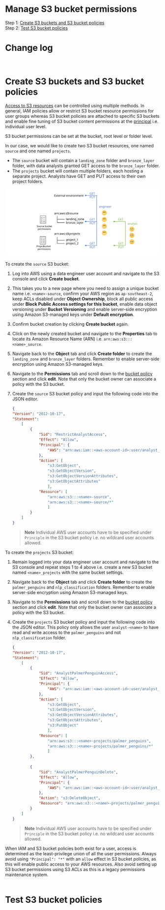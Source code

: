 # Manage S3 bucket permissions  

Step 1: [Create S3 buckets and S3 bucket policies](#create-s3-buckets-and-s3-bucket-policies)    
Step 2: [Test S3 bucket policies](#test-s3-bucket-policies)   

# Change log   
<br>  

# Create S3 buckets and S3 bucket policies   
[Access to S3 resources](https://aws.amazon.com/blogs/security/iam-policies-and-bucket-policies-and-acls-oh-my-controlling-access-to-s3-resources/) can be controlled using multiple methods. In general, IAM policies allow or restrict S3 bucket resource permissions for user groups whereas S3 bucket policies are attached to specific S3 buckets and enable fine tuning of S3 bucket content permissions at the [principal](https://docs.aws.amazon.com/IAM/latest/UserGuide/reference_policies_elements_principal.html) i.e. individual user level.       

S3 bucket permissions can be set at the bucket, root level or folder level.  

In our case, we would like to create two S3 bucket resources, one named `source` and one named `projects`.    

+ The `source` bucket will contain a `landing_zone` folder and `bronze_layer` folder, with data analysts granted GET access to the `bronze_layer` folder.   
+ The `projects` bucket will contain multiple folders, each hosting a separate project. Analysts have GET and PUT access to their own project folders.   

![](../figures/aws_s3_access.svg)  

To create the `source` S3 bucket:    
1. Log into AWS using a data engineer user account and navigate to the S3 console and click **Create bucket**.    
2. This takes you to a new page where you need to assign a unique bucket name i.e. `<name>-source`, confirm your AWS region as `ap-southeast-2`, keep ACLs disabled under **Object Ownership**, block all public access under **Block Public Access settings for this bucket**, enable data object versioning under **Bucket Versioning** and enable server-side encryption using Amazon S3-managed keys under **Default encryption**.    
3. Confirm bucket creation by clicking **Create bucket** again.  
4. Click on the newly created bucket and navigate to the **Properties** tab to locate its Amazon Resource Name (ARN) i.e. `arn:aws:s3:::<name>_source`.  
5. Navigate back to the **Object** tab and click **Create folder** to create the `landing_zone` and `bronze_layer` folders. Remember to enable server-side encryption using Amazon S3-managed keys.    
6. Navigate to the **Permissions** tab and scroll down to the [bucket policy](https://docs.aws.amazon.com/AmazonS3/latest/userguide/add-bucket-policy.html) section and click **edit**. Note that only the bucket owner can associate a policy with the S3 bucket.   
7. Create the `source` S3 bucket policy and input the following code into the JSON editor.     

    ```json    
    {
    "Version": "2012-10-17",
    "Statement": 
        [
            {
                "Sid": "RestrictAnalystAccess",
                "Effect": "Allow",  
                "Principal": {
                    "AWS": "arn:aws:iam::<aws-account-id>:user/analyst_<name>"
                },  
                "Action": [
                    "s3:GetObject",
                    "s3:GetObjectVersion",
                    "s3:GetObjectVersionAttributes",
                    "s3:GetObjectAttributes"
                    ],
                "Resource": [
                    "arn:aws:s3:::<name>-source",
                    "arn:aws:s3:::<name>-source/*"
                    ]
            }
        ]
    }
    ```     
    > **Note** 
    > Individual AWS user accounts have to be specified under `Principle` in the S3 bucket policy i.e. no wildcard user accounts allowed.     

To create the `projects` S3 bucket:  
1. Remain logged into your data engineer user account and navigate to the S3 console and repeat steps 1 to 4 above i.e. create a new S3 bucket named `<name>_projects` with the same bucket settings.
2. Navigate back to the **Object** tab and click **Create folder** to create the `palmer_penguins` and `nlp_classification` folders. Remember to enable server-side encryption using Amazon S3-managed keys.    
3. Navigate to the **Permissions** tab and scroll down to the [bucket policy](https://docs.aws.amazon.com/AmazonS3/latest/userguide/add-bucket-policy.html) section and click **edit**. Note that only the bucket owner can associate a policy with the S3 bucket.   
4. Create the `projects` S3 bucket policy and input the following code into the JSON editor. This policy only allows the user `analyst-<name>` to have read and write access to the `palmer_penguins` and not `nlp_classification` folder.         
    
    ```json    
    {
    "Version": "2012-10-17",
    "Statement": 
        [
            {
                "Sid": "AnalystPalmerPenguinAccess",
                "Effect": "Allow", 
                "Principal": {
                    "AWS": "arn:aws:iam::<aws-account-id>:user/analyst_<name>"
                },  
                "Action": [
                    "s3:GetObject",
                    "s3:GetObjectVersion", 
                    "s3:GetObjectVersionAttributes",
                    "s3:GetObjectAttributes",
                    "s3:PutObject"
                    ],
                "Resource": [
                    "arn:aws:s3:::<name>-projects/palmer_penguins",
                    "arn:aws:s3:::<name>-projects/palmer_penguins/*"
                    ]
            },

            {
                "Sid": "AnalystPalmerPenguinDelete",
                "Effect": "Allow",  
                "Principal": {
                    "AWS": "arn:aws:iam::<aws-account-id>:user/analyst_<name>"
                },  
                "Action": "s3:DeleteObject", 
                "Resource": "arn:aws:s3:::<name>-projects/palmer_penguins/*"
            }
        ]
    }
    ```    

    > **Note** 
    > Individual AWS user accounts have to be specified under `Principle` in the S3 bucket policy i.e. no wildcard user accounts allowed.   
  

 When IAM and S3 bucket policies both exist for a user, access is determined as the least-privilege union of all the user permissions. Always avoid using `"Principal": "*"` with an `allow` effect in S3 bucket policies, as this will enable public access to your AWS resources. Also avoid setting up S3 bucket permissions using S3 ACLs as this is a legacy permissions maintenance system.      
</br> 

# Test S3 bucket policies  


